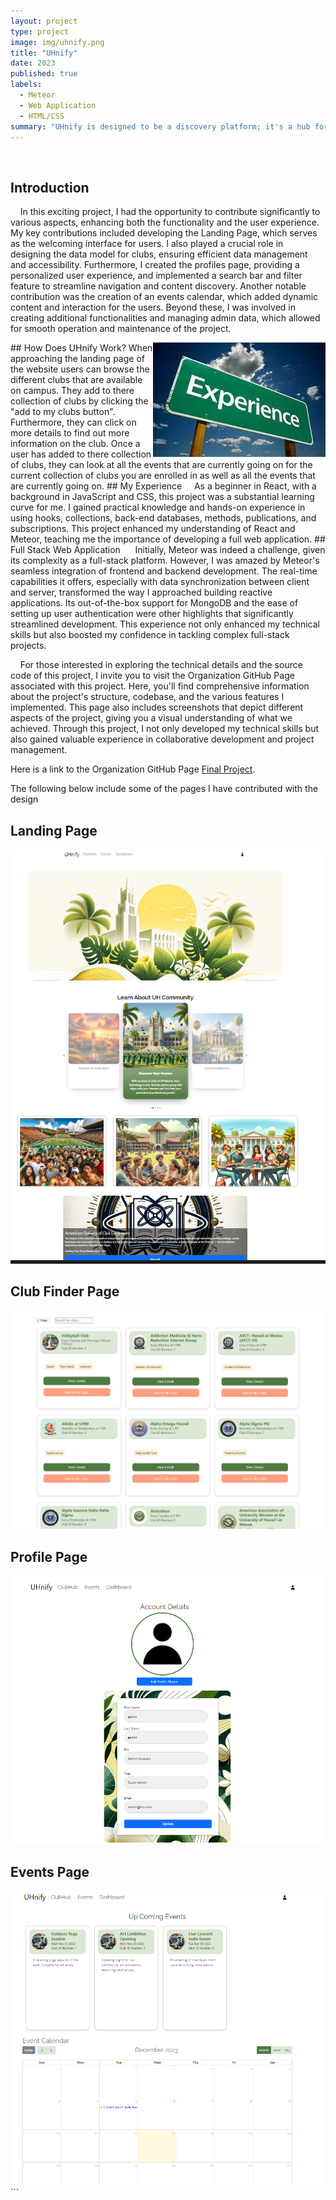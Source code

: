 ```yaml
---
layout: project
type: project
image: img/uhnify.png
title: "UHnify"
date: 2023
published: true
labels:
  - Meteor
  - Web Application
  - HTML/CSS
summary: "UHnify is designed to be a discovery platform; it's a hub for fostering engagement and community spirit. With its modern interface and advanced functionalities, UHnify invites students to immerse themselves in the UH Manoa club ecosystem actively."
---
```





&nbsp;&nbsp;&nbsp;&nbsp;
 
## Introduction
&nbsp;&nbsp;&nbsp;&nbsp;In this exciting project, I had the opportunity to contribute significantly to various aspects, enhancing both the functionality and the user experience. My key contributions included developing the Landing Page, which serves as the welcoming interface for users. I also played a crucial role in designing the data model for clubs, ensuring efficient data management and accessibility. Furthermore, I created the profiles page, providing a personalized user experience, and implemented a search bar and filter feature to streamline navigation and content discovery. Another notable contribution was the creation of an events calendar, which added dynamic content and interaction for the users. Beyond these, I was involved in creating additional functionalities and managing admin data, which allowed for smooth operation and maintenance of the project.
<div class="text-center p-4">
  <img  src="../img/handson.png" class="img-thumbnail" style = "float: right" >
</div> 
## How Does UHnify Work?
When approaching the landing page of the website users can browse the different clubs that are available on campus. They add to there collection of clubs by clicking the "add to my clubs button". Furthermore, they can click on more details to find out more information on the club. Once a user has added to there collection of clubs, they can look at all the events that are currently going on for the current collection of clubs you are enrolled in as well as all the events that are currently going on. 
## My Experience
&nbsp;&nbsp;&nbsp;&nbsp;As a beginner in React, with a background in JavaScript and CSS, this project was a substantial learning curve for me. I gained practical knowledge and hands-on experience in using hooks, collections, back-end databases, methods, publications, and subscriptions. This project enhanced my understanding of React and Meteor, teaching me the importance of developing a full web application. 
## Full Stack Web Application
&nbsp;&nbsp;&nbsp;&nbsp;
Initially, Meteor was indeed a challenge, given its complexity as a full-stack platform. However, I was amazed by Meteor's seamless integration of frontend and backend development. The real-time capabilities it offers, especially with data synchronization between client and server, transformed the way I approached building reactive applications. Its out-of-the-box support for MongoDB and the ease of setting up user authentication were other highlights that significantly streamlined development. This experience not only enhanced my technical skills but also boosted my confidence in tackling complex full-stack projects. 

&nbsp;&nbsp;&nbsp;&nbsp;For those interested in exploring the technical details and the source code of this project, I invite you to visit the Organization GitHub Page associated with this project. Here, you'll find comprehensive information about the project's structure, codebase, and the various features I implemented. This page also includes screenshots that depict different aspects of the project, giving you a visual understanding of what we achieved. Through this project, I not only developed my technical skills but also gained valuable experience in collaborative development and project management.

Here is a link to the Organization GitHub Page [Final Project](https://uhnify.github.io/).


The following below include some of the pages I have contributed with the design

## Landing Page

<div class="text-center p-4">
  <img  src="../img/landing.png" class="img-thumbnail" >
</div> 

## Club Finder Page
<div class="text-center p-4">
  <img  src="../img/clubfinder.png" class="img-thumbnail" >
</div> 

## Profile Page
<div class="text-center p-4">
  <img  src="../img/Profile.png" class="img-thumbnail" >
</div> 

## Events Page
<div class="text-center p-4">
  <img  src="../img/eventcalendar.png" class="img-thumbnail" >
</div> 
```


